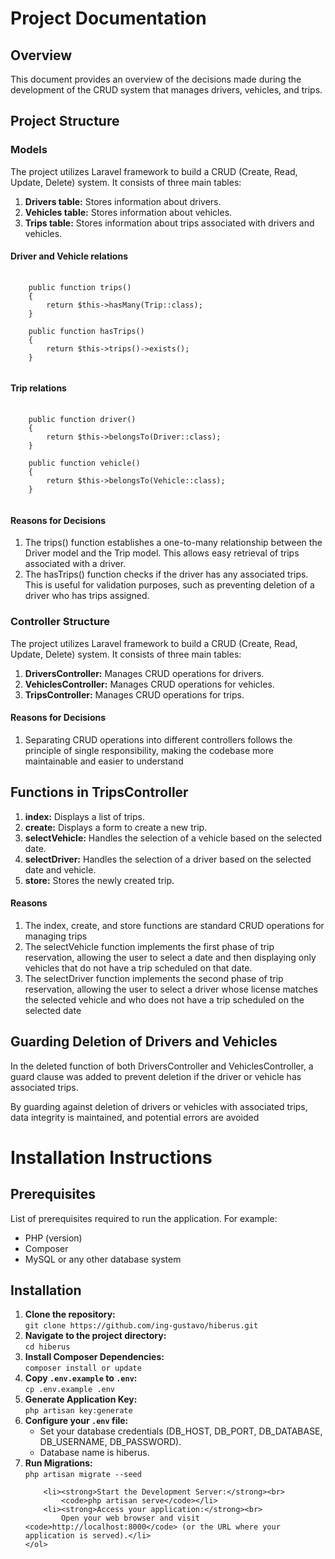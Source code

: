 <h1>Project Documentation</h1>

<h2>Overview</h2>

<p>This document provides an overview of the decisions made during the development of the CRUD system that manages drivers, vehicles, and trips.</p>

<h2>Project Structure</h2>


<h3>Models</h3>
<p>The project utilizes Laravel framework to build a CRUD (Create, Read, Update, Delete) system. It consists of three main tables:</p>

<ol>
    <li><strong>Drivers table:</strong> Stores information about drivers.</li>
    <li><strong>Vehicles table:</strong> Stores information about vehicles.</li>
    <li><strong>Trips table:</strong> Stores information about trips associated with drivers and vehicles.</li>
</ol>

<h4>Driver and Vehicle relations</h4>

<pre>
  <code class="php">
    public function trips()
    {
        return $this->hasMany(Trip::class);
    }
    
    public function hasTrips()
    {
        return $this->trips()->exists();
    }
  </code>
</pre>

<h4>Trip relations</h4>

<pre>
  <code class="php">
    public function driver()
    {
        return $this->belongsTo(Driver::class);
    }

    public function vehicle()
    {
        return $this->belongsTo(Vehicle::class);
    }
  </code>
</pre>

<h4>Reasons for Decisions</h4>
<ol>

  <li>
    The trips() function establishes a one-to-many relationship between the Driver model and the Trip model. This allows easy retrieval of trips associated with a driver.
  </li>

  <li>
    The hasTrips() function checks if the driver has any associated trips. This is useful for validation purposes, such as preventing deletion of a driver who has trips assigned.
  </li>
</ol>

<h3>Controller Structure</h3>
<p>The project utilizes Laravel framework to build a CRUD (Create, Read, Update, Delete) system. It consists of three main tables:</p>

<ol>
    <li><strong>DriversController:</strong> Manages CRUD operations for drivers.</li>
    <li><strong>VehiclesController:</strong> Manages CRUD operations for  vehicles.</li>
    <li><strong>TripsController:</strong> Manages CRUD operations for trips.</li>
</ol>

<h4>Reasons for Decisions</h4>

<ol>

  <li>
    Separating CRUD operations into different controllers follows the principle of single responsibility, making the codebase more maintainable and easier to understand
  </li>
</ol>


<h2>Functions in TripsController</h2>

<ol>
    <li><strong>index:</strong> Displays a list of trips.</li>
    <li><strong>create:</strong> Displays a form to create a new trip.</li>
    <li><strong>selectVehicle:</strong> Handles the selection of a vehicle based on the selected date.</li>
    <li><strong>selectDriver:</strong> Handles the selection of a driver based on the selected date and vehicle.</li>
    <li><strong>store:</strong> Stores the newly created trip.</li>
</ol>

<h4>Reasons</h4>
<ol>
    <li>The index, create, and store functions are standard CRUD operations for managing trips</li>
    <li>The selectVehicle function implements the first phase of trip reservation, allowing the user to select a date and then displaying only vehicles that do not have a trip scheduled on that date.</li>
    <li>The selectDriver function implements the second phase of trip reservation, allowing the user to select a driver whose license matches the selected vehicle and who does not have a trip scheduled on the selected date</li>
</ol>

<h2>Guarding Deletion of Drivers and Vehicles</h2>
<p>In the deleted function of both DriversController and VehiclesController, a guard clause was added to prevent deletion if the driver or vehicle has associated trips.</p>
<p>By guarding against deletion of drivers or vehicles with associated trips, data integrity is maintained, and potential errors are avoided</p>


 <h1>Installation Instructions</h1>

    
  <h2>Prerequisites</h2>
  <p>List of prerequisites required to run the application. For example:</p>
  <ul>
      <li>PHP (version)</li>
      <li>Composer</li>
      <li>MySQL or any other database system</li>
  </ul>

  <h2>Installation</h2>
    <ol>
      <li>
        <strong>Clone the repository:</strong><br>
            <code>git clone https://github.com/ing-gustavo/hiberus.git</code></li>
        <li><strong>Navigate to the project directory:</strong><br>
            <code>cd hiberus</code></li>
        <li><strong>Install Composer Dependencies:</strong><br>
            <code>composer install or update </code></li>
        <li><strong>Copy <code>.env.example</code> to <code>.env</code>:</strong><br>
            <code>cp .env.example .env</code></li>
        <li><strong>Generate Application Key:</strong><br>
            <code>php artisan key:generate</code></li>
        <li><strong>Configure your <code>.env</code> file:</strong><br>
            <ul>
                <li>Set your database credentials (DB_HOST, DB_PORT, DB_DATABASE, DB_USERNAME, DB_PASSWORD).</li>
                <li>Database name is hiberus.</li>
            </ul>
        </li>
        <li><strong>Run Migrations:</strong><br>
            <code>php artisan migrate --seed</code></li>
       
        <li><strong>Start the Development Server:</strong><br>
            <code>php artisan serve</code></li>
        <li><strong>Access your application:</strong><br>
            Open your web browser and visit <code>http://localhost:8000</code> (or the URL where your application is served).</li>
    </ol>


